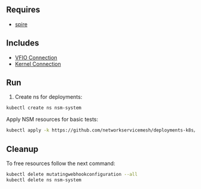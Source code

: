 ## Requires

- [spire](../spire)

## Includes

- [VFIO Connection](../use-cases/Vfio2Noop)
- [Kernel Connection](../use-cases/SriovKernel2Noop)

## Run

1. Create ns for deployments:
```bash
kubectl create ns nsm-system
```

Apply NSM resources for basic tests:
```bash
kubectl apply -k https://github.com/networkservicemesh/deployments-k8s/examples/sriov?ref=ea6a0ec6872a9ee8435ba4a931faa338550daa61
```

## Cleanup

To free resources follow the next command:
```bash
kubectl delete mutatingwebhookconfiguration --all
kubectl delete ns nsm-system
```

